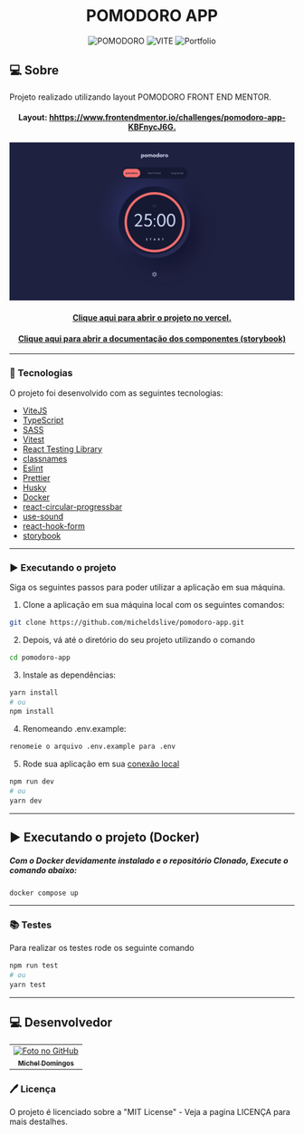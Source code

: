 <h1 align="center">
  POMODORO APP
</h1>

<p align="center">
  <img alt="POMODORO" src="https://img.shields.io/static/v1?label=POMODORO&message=app&color=success&labelColor=grey">
  
  <img alt="VITE" src="https://img.shields.io/static/v1?label=stack&message=vitejs&color=success&labelColor=grey">
  
  <img alt="Portfolio" src="https://img.shields.io/static/v1?label=portfolio&message=MICODE&color=success&labelColor=grey">
</p>

## 💻 Sobre

Projeto realizado utilizando layout POMODORO FRONT END MENTOR.

<h4 align="center">Layout: <a href="https://www.frontendmentor.io/challenges/pomodoro-app-KBFnycJ6G">hhttps://www.frontendmentor.io/challenges/pomodoro-app-KBFnycJ6G.</a></h4>

<p align="center">
  <img src="./.github/demo.jpg" />
</p>

<h4 align="center"><a href="https://pomodoro-app-micode.vercel.app/">Clique aqui para abrir o projeto no vercel.</a></h4>
<h4 align="center"><a href="https://pomodoro-app-storybook.vercel.app/">Clique aqui para abrir a documentação dos componentes (storybook)</a></h4>

---

### 🚀 Tecnologias

O projeto foi desenvolvido com as seguintes tecnologias:

- [ViteJS](https://vitejs.dev/)
- [TypeScript](https://www.typescriptlang.org/)
- [SASS](https://sass-lang.com/)
- [Vitest](https://vitest.dev/)
- [React Testing Library](https://testing-library.com/docs/react-testing-library/intro)
- [classnames](https://www.npmjs.com/package/classnames)
- [Eslint](https://eslint.org/)
- [Prettier](https://prettier.io/)
- [Husky](https://github.com/typicode/husky)
- [Docker](https://www.docker.com/)
- [react-circular-progressbar](https://www.npmjs.com/package/react-circular-progressbar)
- [use-sound](https://www.npmjs.com/package/use-sound)
- [react-hook-form](https://www.npmjs.com/package/react-hook-form)
- [storybook](https://storybook.js.org/)

---

### ▶️ Executando o projeto

Siga os seguintes passos para poder utilizar a aplicação em sua máquina.

1. Clone a aplicação em sua máquina local com os seguintes comandos:

```bash
git clone https://github.com/micheldslive/pomodoro-app.git
```

2. Depois, vá até o diretório do seu projeto utilizando o comando

```bash
cd pomodoro-app
```

3. Instale as dependências:

```bash
yarn install
# ou
npm install
```

4. Renomeando .env.example:

```bash
renomeie o arquivo .env.example para .env
```

5. Rode sua aplicação em sua [conexão local](http://localhost:3000)

```bash
npm run dev
# ou
yarn dev
```

---

## ▶️ Executando o projeto (Docker)

##### Com o Docker devidamente instalado e o repositório Clonado, Execute o comando abaixo:

```
docker compose up
```

---

### 📚 Testes

Para realizar os testes rode os seguinte comando

```bash
npm run test
# ou
yarn test
```

---

## 💻 Desenvolvedor<br>

<table>
  <tr>
    <td align="center">
      <a href="https://github.com/micheldslive">
        <img src="https://avatars.githubusercontent.com/u/55795597?v=4" width="100" alt="Foto no GitHub"/><br>
        <sub>
          <b>Michel Domingos</b>
        </sub>
      </a>
    </td>
  </tr>
</table>

### 🖊️ Licença

O projeto é licenciado sobre a "MIT License" - Veja a pagina LICENÇA para mais destalhes.
